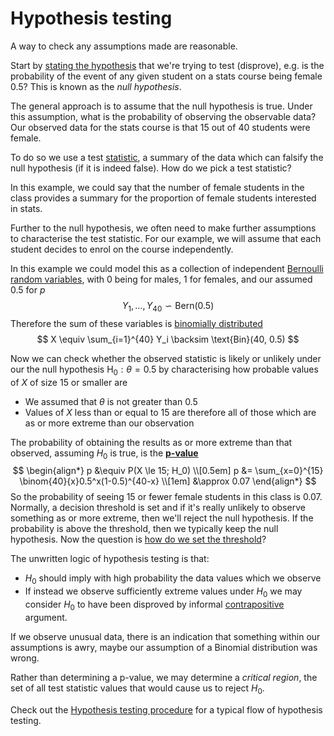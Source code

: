 # Hypothesis testing

A way to check any assumptions made are reasonable.

Start by [stating the hypothesis](202210151254.md) that we're trying to test
(disprove), e.g. is the probability of the event of any given student on a stats
course being female 0.5? This is known as the *null hypothesis*.

The general approach is to assume that the null hypothesis is true. Under this
assumption, what is the probability of observing the observable data? Our
observed data for the stats course is that 15 out of 40 students were female.

To do so we use a test [statistic](202210101627.md), a summary of the data which
can falsify the null hypothesis (if it is indeed false). How do we pick a test
statistic?

In this example, we could say that the number of female students in the class
provides a summary for the proportion of female students interested in stats.

Further to the null hypothesis, we often need to make further assumptions to
characterise the test statistic. For our example, we will assume that each
student decides to enrol on the course independently.

In this example we could model this as a collection of independent
[Bernoulli random variables](202210081010.md), with 0 being for males, 1 for
females, and our assumed 0.5 for $p$
$$
Y_1, \ldots, Y_{40} \backsim \text{Bern}(0.5)
$$
Therefore the sum of these variables is [binomially distributed](202210081358.md)
$$
X \equiv \sum_{i=1}^{40} Y_i \backsim \text{Bin}(40, 0.5)
$$

Now we can check whether the observed statistic is likely or unlikely under our
the null hypothesis $\text{H}_0: \theta = 0.5$ by characterising how probable
values of $X$ of size 15 or smaller are
- We assumed that $\theta$ is not greater than 0.5
- Values of $X$ less than or equal to 15 are therefore all of those which are as
  or more extreme than our observation

The probability of obtaining the results as or more extreme than that observed,
assuming $H_0$ is true, is the **[p-value](202210151020.md)**
$$
\begin{align*}
p &\equiv P(X \le 15; H_0) \\[0.5em]
p &= \sum_{x=0}^{15} \binom{40}{x}0.5^x(1-0.5)^{40-x} \\[1em]
&\approx 0.07
\end{align*}
$$
So the probability of seeing 15 or fewer female students in this class is 0.07.
Normally, a decision threshold is set and if it's really unlikely to observe
something as or more extreme, then we'll reject the null hypothesis. If the
probability is above the threshold, then we typically keep the null hypothesis.
Now the question is [how do we set the threshold](202210151146.md)?

The unwritten logic of hypothesis testing is that:
- $H_0$ should imply with high probability the data values which we observe
- If instead we observe sufficiently extreme values under $H_0$ we may consider
  $H_0$ to have been disproved by informal [contrapositive](202210151047.md) argument.

If we observe unusual data, there is an indication that something within our
assumptions is awry, maybe our assumption of a Binomial distribution was wrong.

Rather than determining a p-value, we may determine a *critical region*, the set
of all test statistic values that would cause us to reject $H_0$.

Check out the [Hypothesis testing procedure](202210151102.md) for a typical flow of
hypothesis testing.
